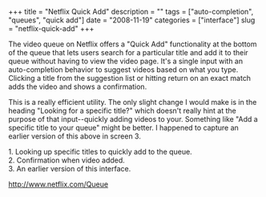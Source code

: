 +++
title = "Netflix Quick Add"
description = ""
tags = ["auto-completion", "queues", "quick add"]
date = "2008-11-19"
categories = ["interface"]
slug = "netflix-quick-add"
+++


<p>The video queue on Netflix offers a "Quick Add" functionality at the bottom of the queue that lets users search for a particular title and add it to their queue without having to view the video page. It's a single input with an auto-completion behavior to suggest videos based on what you type. Clicking a title from the suggestion list or hitting return on an exact match adds the video and shows a confirmation. </p>
<p>This is a really efficient utility. The only slight change I would make is in the heading "Looking for a specific title?" which doesn't really hint at the purpose of that input--quickly adding videos to your. Something like "Add a specific title to your queue" might be better. I happened to capture an earlier version of this above in screen 3.</p>
<div id="screens-full" class="clear"><div class="caption">1. Looking up specific titles to quickly add to the queue.</div><div class="fullimg clear"><a href="//media.konigi.com/interface/netflix-quick-add-1.png" class="group" rel="group" title="1. Looking up specific titles to quickly add to the queue."><img src="//media.konigi.com/interface/netflix-quick-add-1.png" alt="" class="img-responsive"></a></div></div><div id="screens-full" class="clear"><div class="caption">2. Confirmation when video added.</div><div class="fullimg clear"><a href="//media.konigi.com/interface/netflix-quick-add-2.png" class="group" rel="group" title="2. Confirmation when video added."><img src="//media.konigi.com/interface/netflix-quick-add-2.png" alt="" class="img-responsive"></a></div></div><div id="screens-full" class="clear"><div class="caption">3. An earlier version of this interface.</div><div class="fullimg clear"><a href="//media.konigi.com/interface/netflix-quick-add-3.png" class="group" rel="group" title="3. An earlier version of this interface."><img src="//media.konigi.com/interface/netflix-quick-add-3.png" alt="" class="img-responsive"></a></div></div>        
<p><a href="http://www.netflix.com/Queue">http://www.netflix.com/Queue</a></p>

